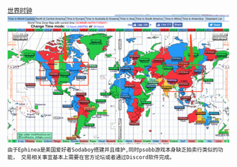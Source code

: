 [世界时钟](https://www.worldtimezone.com)
![注意py的时间](./static/img/worldclock.png)
`由于Ephinea是美国爱好者Sodaboy搭建并且维护,同时psobb游戏本身缺乏拍卖行类似的功能，
交易相关事宜基本上需要在官方论坛或者通过Discord软件完成。`
